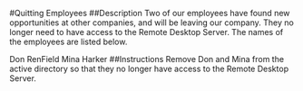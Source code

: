 #Quitting Employees
##Description
Two of our employees have found new opportunities at other companies, and will be leaving our company. They no longer need to have access to the Remote Desktop Server. The names of the employees are listed below.

Don RenField
Mina Harker
##Instructions
Remove Don and Mina from the active directory so that they no longer have access to the Remote Desktop Server.